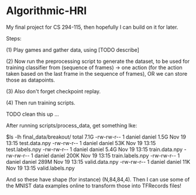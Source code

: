 # Algorithmic-HRI
My final project for CS 294-115, then hopefully I can build on it for later.

Steps:

(1) Play games and gather data, using [TODO describe]

(2) Now run the preprocessing script to generate the dataset, to be used for
training classifier from (sequence of frames) -> one action (for the
action taken based on the last frame in the sequence of frames), OR we can store
those as datapoints.

(3) Also don't forget checkpoint replay.

(4) Then run training scripts.

TODO clean this up ...

After running scripts/process_data, get something lke:

$ls -lh final_data/breakout/
total 7.1G
-rw-rw-r-- 1 daniel daniel 1.5G Nov 19 13:15 test.data.npy
-rw-rw-r-- 1 daniel daniel  53K Nov 19 13:15 test.labels.npy
-rw-rw-r-- 1 daniel daniel 5.4G Nov 19 13:15 train.data.npy
-rw-rw-r-- 1 daniel daniel 200K Nov 19 13:15 train.labels.npy
-rw-rw-r-- 1 daniel daniel 289M Nov 19 13:15 valid.data.npy
-rw-rw-r-- 1 daniel daniel  11K Nov 19 13:15 valid.labels.npy

And so these have shape (for instance) (N,84,84,4). Then I can use some of the
MNIST data examples online to transform those into TFRecords files!
